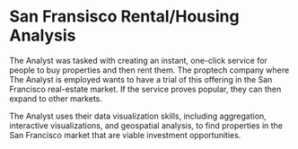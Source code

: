 # San Fransisco Rental/Housing Analysis

 The Analyst was tasked with creating an instant, one-click service for people to buy properties and then rent them. The proptech company where The Analyst is employed wants to have a trial of this offering in the San Francisco real-estate market. If the service proves popular, they can then expand to other markets.
 
 The Analyst uses their data visualization skills, including aggregation, interactive visualizations, and geospatial analysis, to find properties in the San Francisco market that are viable investment opportunities.